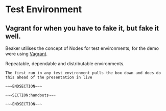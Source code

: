 <!SLIDE>
# Test Environment #
## Vagrant for when you have to fake it, but fake it well. ##

Beaker utilises the concept of Nodes for test environments, for the demo were using [Vagrant](http://www.vagrantup.com/).

Repeatable, dependable and distributable environments.


~~~SECTION:notes~~~
The first run in any test environment pulls the box down and does do this ahead of the presentation in live

~~~ENDSECTION~~~

~~~SECTION:handouts~~~

~~~ENDSECTION~~~

